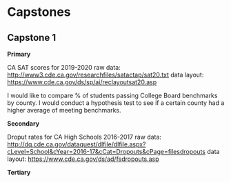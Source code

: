 # Capstones

## Capstone 1

**Primary**

CA SAT scores for 2019-2020
raw data: http://www3.cde.ca.gov/researchfiles/satactap/sat20.txt
data layout: https://www.cde.ca.gov/ds/sp/ai/reclayoutsat20.asp

I would like to compare % of students passing College Board benchmarks by county. I would conduct a hypothesis test to see if a certain county had a higher average of meeting benchmarks.

**Secondary**

Droput rates for CA High Schools 2016-2017
raw data: http://dq.cde.ca.gov/dataquest/dlfile/dlfile.aspx?cLevel=School&cYear=2016-17&cCat=Dropouts&cPage=filesdropouts
data layout: https://www.cde.ca.gov/ds/ad/fsdropouts.asp

**Tertiary**
